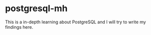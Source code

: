 # postgresql-mh
This is a in-depth learning about PostgreSQL and I will try to write my findings here. 
